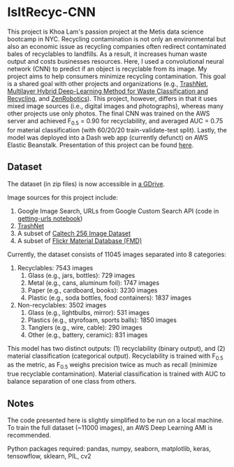 # IsItRecyc-CNN
This project is Khoa Lam's passion project at the Metis data science bootcamp in NYC. Recycling contamination is not only an environmental but also an economic issue as recycling companies often redirect contaminated bales of recyclables to landfills. As a result, it increases human waste output and costs businesses resources. Here, I used a convolutional neural network (CNN) to predict if an object is recyclable from its image. My project aims to help consumers minimize recycling contamination. This goal is a shared goal with other projects and organizations (e.g., [TrashNet](https://github.com/garythung/trashnet), [Multilayer Hybrid Deep-Learning Method for Waste Classification and Recycling](https://www.hindawi.com/journals/cin/2018/5060857/), and [ZenRobotics](https://zenrobotics.com/)). This project, however, differs in that it uses mixed image sources (i.e., digital images and photographs), whereas many other projects use only photos. The final CNN was trained on the AWS server and achieved F<sub>0.5</sub> = 0.90 for recyclability, and averaged AUC = 0.75 for material classification (with  60/20/20 train-validate-test split). Lastly, the model was deployed into a Dash web app (currently defunct) on AWS Elastic Beanstalk. Presentation of this project can be found [here](https://docs.google.com/presentation/d/e/2PACX-1vRIqHnvxaCXHn-46DpMthLigO3ssJMiKFFpMz0ilDhhPHTWmeRv4fKm8noZtMFaapnuNUGYVorlfSXh/pub?start=true&loop=false&delayms=60000).

## Dataset

The dataset (in zip files) is now accessible in [a GDrive](https://drive.google.com/drive/folders/1r3EiKldemvRvk2j9Dy68FekbDYfZLmf_?usp=sharing).

Image sources for this project include:

1. Google Image Search, URLs from Google Custom Search API (code in [getting-urls notebook](./code/getting-urls.ipynb))
2. [TrashNet](https://github.com/garythung/trashnet)
3. A subset of [Caltech 256 Image Dataset](https://www.kaggle.com/jessicali9530/caltech256)
4. A subset of [Flickr Material Database (FMD)](https://people.csail.mit.edu/celiu/CVPR2010/FMD/)

Currently, the dataset consists of 11045 images separated into 8 categories:

1. Recyclables: 7543 images
   1. Glass (e.g., jars, bottles): 729 images
   2. Metal (e.g., cans, aluminum foil): 1747 images
   3. Paper (e.g., cardboard, books): 3230 images
   4. Plastic (e.g., soda bottles, food containers): 1837 images
2. Non-recyclables: 3502 images
   1. Glass (e.g., lightbulbs, mirror): 531 images
   2. Plastics (e.g., styrofoam, sports balls): 1850 images
   3. Tanglers (e.g., wire, cable): 290 images
   4. Other (e.g., battery, ceramic): 831 images

This model has two distinct outputs: (1) recyclability (binary output), and (2) material classification (categorical output). Recyclability is trained with F<sub>0.5</sub> as the metric, as F<sub>0.5</sub> weighs precision twice as much as recall (minimize true recyclable contamination). Material classification is trained with AUC to balance separation of one class from others.

## Notes

The code presented here is slightly simplified to be run on a local machine. To train the full dataset (~11000 images), an AWS Deep Learning AMI is recommended. 

Python packages required: pandas, numpy, seaborn, matplotlib, keras, tensowflow, sklearn, PIL, cv2